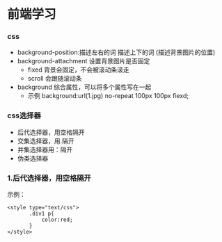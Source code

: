 # 前端学习

### css
+ background-position:描述左右的词 描述上下的词 (描述背景图片的位置)
+ background-attachment 设置背景图片是否固定
    + fixed 背景会固定，不会被滚动条滚走
    + scroll 会跟随滚动条
+ background 综合属性，可以将多个属性写在一起
    + 示例 background:url(1.jpg) no-repeat 100px 100px fiexd;


### css选择器
 + 后代选择器，用空格隔开
 + 交集选择器，用.隔开
 + 并集选择器用：隔开
 + 伪类选择器

 ### 1.后代选择器，用空格隔开
 示例：
 ~~~
 <style type="text/css">
		.div1 p{
			color:red;
		}
</style>
 ~~~

